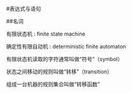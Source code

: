 #表达式与语句

##名词

有限状态机 : finite state machine

确定性有限自动机 : deterministic finite automaton
 
有限状态机读取的字符通常叫做“符号”（symbol）

状态之间移动的规则叫做“转移”（transition）

组成一台机器的规则集合叫做“转移函数”



